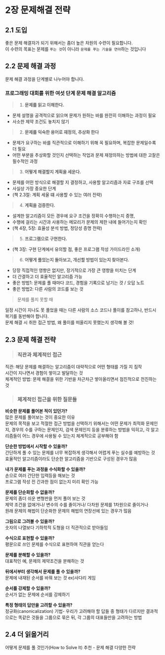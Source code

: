 # 2장 문제해결 전략

## 2.1 도입
좋은 문제 해결자가 되기 위해서는 좀더 높은 차원의 수련이 필요합니다.<br />
이 수련의 목표는 문제를 `푸는 것`이 아니라 `문제를 푸는 기술을 연마`하는 것입니다

## 2.2 문제 해결 과정
문제 해결 과정을 단계별로 나누어야 합니다.

### 프로그래밍 대회를 위한 여섯 단계 문제 해결 알고리즘
> 1. **문제를 읽고 이해한다.**
- 문제 설명을 공격적으로 읽으며 문제가 원하는 바를 완전히 이해하는 과정이 필요
- 사소한 제약 조건도 놓치지 않기
> 2. **문제를 익숙한 용어로 재정의, 추상화 한다**
- 문제가 요구하는 바를 직관적으로 이해하기 위해 꼭 필요하며, 복잡한 문제일수록 더 필요
- 어떤 부분을 추상화할 것인지 선택하는 작업과 문제 재정의하는 방법에 대한 고찰은 필수적인 과정
> 3. **어떻게 해결할지 계획을 세운다.**
- 문제를 어떤 방식으로 해결할 지 결정하고, 사용할 알고리즘과 자료 구조를 선택
- 사실상 가장 중요한 단계
- (책 2.3절: 계획 세울 떄 사용할 수 있는 여러 전략)
> 4. **계획을 검증한다.**
- 설계한 알고리즘이 모든 경우에 요구 조건을 정확히 수행하는지 증명,
- 수행에 걸리는 시간과 사용하는 메모리가 문제의 제한 내에 들어가는지 확인
- (책 4장, 5장: 효율성 분석 방법, 정당성 증명 전략)
> 5. **프로그램으로 구현한다.**
- (책 3장: 구현 단계에서 유의할 점, 좋은 프로그램 작성 가이드라인 소개)
> 6. **어떻게 풀었는지 돌아보고, 개선할 방법이 있는지 찾아본다.**
- 당장 직접적인 영향은 없지만, 장기적으로 가장 큰 영향을 미치는 단계
- 더 간결하고 더 효율적인 알고리즘 가능
- 좋은 방법1: 문제를 풀 때마다 코드, 경험을 기록으로 남기는 것 / 오답 노트
- 좋은 방법2: 다른 사람의 코드를 보는 것

> 문제를 풀지 못할 때

일정 시간이 지나도 못 풀었을 때는 다른 사람의 소스 코드나 풀이를 참고하나, 반드시 복기를 동반해야 합니다.  
문제 해결 시 취한 접근 방법, 왜 풀이를 떠올리지 못했는지 생각해 볼 것!

## 2.3 문제 해결 전략
> ### 직관과 체계적인 접근

직관: 해당 문제를 해결하는 알고리즘이 대략적으로 어떤 형태를 가질 지 짐작  
시간이 지나면서 경험이 쌓이고 발달하는 것  
체계적인 방법: 문제 해결을 위한 기반을 차근차근 쌓아올리면서 점진적으로 전진하는 것

> ### 체계적인 접근을 위한 질문들
**비슷한 문제를 풀어본 적이 있던가?**   
많은 문제를 풀어보는 것이 중요한 이유  
문제의 목적을 보고 적절한 접근 방법을 선택하기 위해서는 어떤 문제가 최적화 문제인지, 경우의 수를 구하는 문제인지, 검색 문제인지 등을 분류하는 방법을 익히고, 각 알고리즘들이 어느 경우에 사용될 수 있는지 체계적으로 공부해야 함

**단순한 방법에서 시작할 수 있을까?**   
간단하게 풀 수 있는 문제를 너무 복잡하게 생각해서 어렵게 푸는 실수를 예방하는 것  
효율적인 알고리즘이라도 단순한 알고리즘을 기반으로 구성된 경우가 많음

**내가 문제를 푸는 과정을 수식화할 수 있을까?**   
손으로 여러 간단한 입력등을 해보는 것   
프로그램 작성 전 간과한 점이 없는지 미리 확인 가능

**문제를 단순화할 수 없을까?**   
문제의 좀더 쉬운 변형판을 먼저 풀어 보는 것   
제약 조건을 없애거나/ 변수의 수를 줄이거나/ 다차원 문제를 1차원으로 줄이거나   
원래 문제의 해법이 단순화한 문제의 해법의 연장선에 있는 경우가 많음

**그림으로 그려볼 수 있을까?**   
숫자의 나열보다 기하학적 도형을 더 직관적으로 받아들임

**수식으로 표현할 수 있을까?**  
평문으로 쓰인 문제를 수식으로 표현하여 직관을 얻는다

**문제를 분해할 수 있을까?**   
대표적인 예, 문제의 제약조건을 분해하는 것   

**뒤에서부터 생각해서 문제를 풀 수 있을까?**   
문제에 내재된 순서를 바꿔 보는 것 ex)사다리 게임

**순서를 강제할 수 있을까?**  
순서가 없는 문제에 순서를 강제하기

**특정 형태의 답만을 고려할 수 있을까?**  
정규화(canonicalization) 기법- 우리가 고려해야 할 답들 중 형태가 다르지만 결과적으로는 똑같은 것들을 그룹으로 묶은 뒤, 각 그룹의 대표들만을 고려하는 방법

## 2.4 더 읽을거리
어떻게 문제를 풀 것인가(How to Solve It) 추천 - 문제 해결 다양한 전략